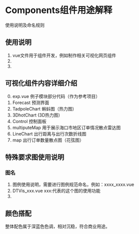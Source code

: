 # Components组件用途解释
使用说明及命名规则

## 使用说明
1. vue文件用于组件开发，例如制作相关可视化网页组件
2. 
3. 


## 可视化组件内容详细介绍

0. exp.vue 例子模块部分代码（作为参考项目）
1. Forecast 预测界面
2. TadpoleChart 蝌蚪图（热力图）
3. 3DhotChart (3D热力图）
4. Control 控制面板
5. multiputeMap 用于展示海口市地区订单情况散点雷达图
6. LineChart 出行距离与出行次数折线图
7. map 出行订单数量散点图（花弦图）






## 特殊要求图使用说明
### 图名
1. 图例使用说明，需要进行图例规范命名，例如：xxxx_xxxx.vue
2. DTVis_xxx.vue xxx:代表的这个图的使用功能
3. 


## 颜色搭配

整体配色属于深蓝色色调，相对沉稳，符合商业用途。
